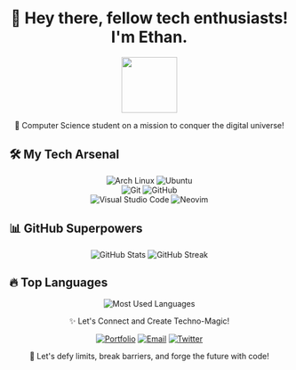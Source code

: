 <h1 align="center">👋 Hey there, fellow tech enthusiasts! I'm Ethan. </h1>
<p align="center">
  <img src="https://github.com/blackcater/blackcater/raw/main/images/Hi.gif" height="100"/>
</p>

<p align="center">🚀 Computer Science student on a mission to conquer the digital universe!</p>

## 🛠️ My Tech Arsenal

<p align="center">
  <img src="https://img.shields.io/badge/Arch%20Linux-1793D1.svg?style=for-the-badge&logo=archlinux&logoColor=white" alt="Arch Linux">
  <img src="https://img.shields.io/badge/Ubuntu-E95420.svg?style=for-the-badge&logo=ubuntu&logoColor=white" alt="Ubuntu">
  </br>
  <img src="https://img.shields.io/badge/Git-%23F05033.svg?style=for-the-badge&logo=git&logoColor=white" alt="Git">
  <img src="https://img.shields.io/badge/Github-181717.svg?style=for-the-badge&logo=github&logoColor=white" alt="GitHub">
  </br>
  <img src="https://img.shields.io/badge/Visual%20Studio%20Code-0078d7.svg?style=for-the-badge&logo=visual-studio-code&logoColor=white" alt="Visual Studio Code">
  <img src="https://img.shields.io/badge/Neovim-57A143.svg?style=for-the-badge&logo=neovim&logoColor=white" alt="Neovim">
</p>

## 📊 GitHub Superpowers

<p align="center">
  <img src="https://github-readme-stats.vercel.app/api?username=vt92i&show_icons=true&count_private=true&theme=tokyonight" alt="GitHub Stats">
  <img src="https://streak-stats.demolab.com?user=vt92i&theme=tokyonight" alt="GitHub Streak">
</p>

## 🔥 Top Languages

<p align="center">
  <img src="https://github-readme-stats.vercel.app/api/top-langs/?username=vt92i&layout=compact&langs_count=10&theme=tokyonight" alt="Most Used Languages">
</p>

<p align="center">✨ Let's Connect and Create Techno-Magic!</p>
<p align="center">
  <a href="https://vt92i.github.io"><img src="https://img.shields.io/badge/Portfolio-8A2BE2.svg?style=for-the-badge&logo=google-chrome&logoColor=white" alt="Portfolio"></a>
  <a href="mailto:benidiktusvio@gmail.com"><img src="https://img.shields.io/badge/Email-D14836.svg?style=for-the-badge&logo=gmail&logoColor=white" alt="Email"></a>
  <a href="https://twitter.com/ethanhandle"><img src="https://img.shields.io/badge/Twitter-1DA1F2.svg?style=for-the-badge&logo=twitter&logoColor=white" alt="Twitter"></a>
</p>

<p align="center">🌟 Let's defy limits, break barriers, and forge the future with code!</p>
